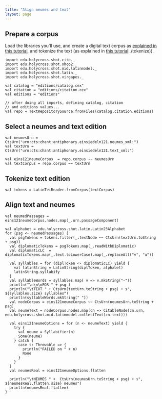 ```yaml
---
title: "Align neumes and text"
layout: page
---
```



## Prepare a corpus

Load the libraries you'll use, and create a digital text corpus as [explained in this tutorial](../corpus), and tokenize the text (as explained in [this tutorial]()../tokenize)).

```tut:invisible
import edu.holycross.shot.cite._
import edu.holycross.shot.ohco2._
import edu.holycross.shot.mid.latinmodel._
import edu.holycross.shot.latin._
import edu.holycross.shot.virgapes._

val catalog = "editions/catalog.cex"
val citation = "editions/citation.cex"
val editions = "editions"
```

```tut:silent
// after doing all imports, defining catalog, citation
// and editions values...
val repo = TextRepositorySource.fromFiles(catalog,citation,editions)
```


## Select a neumes and text edition

```tut:silent
val neumesUrn = CtsUrn("urn:cts:chant:antiphonary.einsiedeln121.neumes_xml:")
val textUrn = CtsUrn("urn:cts:chant:antiphonary.einsiedeln121.text_xml:")

val eins121neumeCorpus  = repo.corpus ~~ neumesUrn
val textCorpus = repo.corpus ~~ textUrn
```


## Tokenize text edition


```tut:silent
val tokens = LatinTeiReader.fromCorpus(textCorpus)
```


## Align text and neumes
```tut:silent
val neumedPassages = eins121neumeCorpus.nodes.map(_.urn.passageComponent)

val alphabet = edu.holycross.shot.latin.Latin23Alphabet
for (psg <- neumedPassages) {
  val psgTokens = tokens.filter(_.textNode ~~ CtsUrn(textUrn.toString + psg))
  val diplomaticTokens = psgTokens.map(_.readWithDiplomatic)
  val diplomaticLC  = diplomaticTokens.map(_.text.toLowerCase).map(_.replaceAll("v", "u"))

  val syllables = for (diplToken <- diplomaticLC) yield {
    val latinString = LatinString(diplToken, alphabet)
    latinString.syllabify
  }
  val syllableWords = syllables.map( v => v.mkString("-"))
  println("\n\n\nFOR " + psg )
  println("\tTEXT " + CtsUrn(textUrn.toString + psg) + s",  ${syllables.size} syllables")
  println(syllableWords.mkString(" "))
  val nodeCorpus = eins121neumeCorpus ~~ CtsUrn(neumesUrn.toString + psg)
  val neumeText = nodeCorpus.nodes.map(cn => CitableNode(cn.urn, edu.holycross.shot.mid.latinmodel.collectText(cn.text)))

  val eins121neumeOptions = for (n <- neumeText) yield {
    try {
      val neume = Syllabifier(n)
      Some(neume)
    } catch {
      case t: Throwable => {
        println("FAILED on " + n)
        None
      }
    }
  }
  val neumesReal = eins121neumeOptions.flatten

  println("\tNEUMES " +  CtsUrn(neumesUrn.toString + psg) + s", ${neumesReal.flatten.size} neumes")
  println(neumesReal.flatten)
}


```
